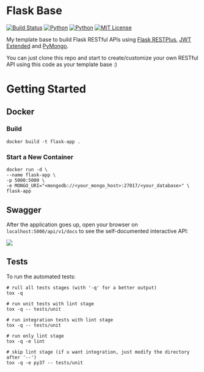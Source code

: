 # Flask Base
[![Build Status](https://travis-ci.org/alefeans/flask-base.svg?branch=master)](https://travis-ci.org/alefeans/flask-base) [![Python](https://img.shields.io/badge/python-3.7-blue.svg)]() [![Python](https://img.shields.io/badge/python-3.6-blue.svg)]() [![MIT License](https://img.shields.io/badge/license-MIT-007EC7.svg?style=flat)](/LICENSE)

My template base to build Flask RESTful APIs using [Flask RESTPlus](https://flask-restplus.readthedocs.io/en/stable/index.html), [JWT Extended](https://flask-jwt-extended.readthedocs.io/en/latest/) and [PyMongo](https://flask-pymongo.readthedocs.io/en/latest/).

You can just clone this repo and start to create/customize your own RESTful API using this code as your template base :)

# Getting Started

## Docker


### Build

```
docker build -t flask-app .
```

### Start a New Container

```
docker run -d \
--name flask-app \
-p 5000:5000 \
-e MONGO_URI="<mongodb://<your_mongo_host>:27017/<your_database>" \
flask-app
```

## Swagger

After the application goes up, open your browser on `localhost:5000/api/v1/docs` to see the self-documented interactive API:

![](/imgs/swagger.png)


## Tests

To run the automated tests:

```
# rull all tests stages (with '-q' for a better output)
tox -q

# run unit tests with lint stage
tox -q -- tests/unit

# run integration tests with lint stage
tox -q -- tests/unit

# run only lint stage
tox -q -e lint

# skip lint stage (if u want integration, just modify the directory after '--')
tox -q -e py37 -- tests/unit
```
